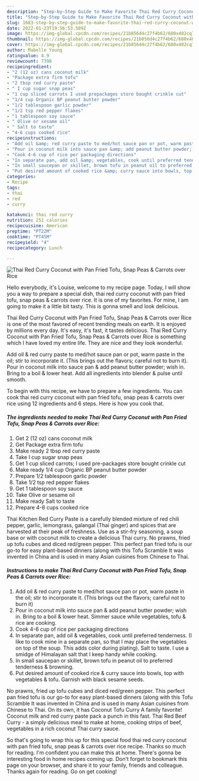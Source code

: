 ```yaml
---
description: "Step-by-Step Guide to Make Favorite Thai Red Curry Coconut with Pan Fried Tofu, Snap Peas &amp;amp; Carrots over Rice"
title: "Step-by-Step Guide to Make Favorite Thai Red Curry Coconut with Pan Fried Tofu, Snap Peas &amp;amp; Carrots over Rice"
slug: 1683-step-by-step-guide-to-make-favorite-thai-red-curry-coconut-with-pan-fried-tofu-snap-peas-and-amp-carrots-over-rice
date: 2022-01-23T19:56:53.509Z
image: https://img-global.cpcdn.com/recipes/21b856d4c27f4b62/680x482cq70/thai-red-curry-coconut-with-pan-fried-tofu-snap-peas-carrots-over-rice-recipe-main-photo.jpg
thumbnail: https://img-global.cpcdn.com/recipes/21b856d4c27f4b62/680x482cq70/thai-red-curry-coconut-with-pan-fried-tofu-snap-peas-carrots-over-rice-recipe-main-photo.jpg
cover: https://img-global.cpcdn.com/recipes/21b856d4c27f4b62/680x482cq70/thai-red-curry-coconut-with-pan-fried-tofu-snap-peas-carrots-over-rice-recipe-main-photo.jpg
author: Mabelle Young
ratingvalue: 4.9
reviewcount: 7398
recipeingredient:
- "2 (12 oz) cans coconut milk"
- "Package extra firm tofu"
- "2 tbsp red curry paste"
- " I cup sugar snap peas"
- "1 cup sliced carrots I used prepackages store bought crinkle cut"
- "1/4 cup Organic BP peanut butter powder"
- "1/2 tablespoon garlic powder"
- "1/2 tsp red pepper flakes"
- "1 tablespoon soy sauce"
- " Olive or sesame oil"
- " Salt to taste"
- "4-6 cups cooked rice"
recipeinstructions:
- "Add oil &amp; red curry paste to med/hot sauce pan or pot, warm paste in the oil; stir to incorporate it. (This brings out the flavors; careful not to burn it)"
- "Pour in coconut milk into sauce pan &amp; add peanut butter powder; wish in. Bring to a boil &amp; lower heat. Simmer sauce while vegetables, tofu &amp; rice are cooking."
- "Cook 4-6 cup of rice per packaging directions"
- "In separate pan, add oil &amp; vegetables, cook until preferred tenderness. (I like to cook mine in a separate pan, so that I may place the vegetables on top of the soup. This adds color during plating). Salt to taste. I use a smidge of Himalayan salt that I keep handy while cooking."
- "In small saucepan or skillet, brown tofu in peanut oil to preferred tenderness &amp; browning."
- "Put desired amount of cooked rice &amp; curry sauce into bowls, top with vegetables &amp; tofu. Garnish with black sesame seeds."
categories:
- Recipe
tags:
- thai
- red
- curry

katakunci: thai red curry 
nutrition: 251 calories
recipecuisine: American
preptime: "PT22M"
cooktime: "PT45M"
recipeyield: "4"
recipecategory: Lunch

---
```



![Thai Red Curry Coconut with Pan Fried Tofu, Snap Peas &amp; Carrots over Rice](https://img-global.cpcdn.com/recipes/21b856d4c27f4b62/680x482cq70/thai-red-curry-coconut-with-pan-fried-tofu-snap-peas-carrots-over-rice-recipe-main-photo.jpg)

Hello everybody, it's Louise, welcome to my recipe page. Today, I will show you a way to prepare a special dish, thai red curry coconut with pan fried tofu, snap peas &amp; carrots over rice. It is one of my favorites. For mine, I am going to make it a little bit tasty. This is gonna smell and look delicious.

Thai Red Curry Coconut with Pan Fried Tofu, Snap Peas &amp; Carrots over Rice is one of the most favored of recent trending meals on earth. It is enjoyed by millions every day. It's easy, it's fast, it tastes delicious. Thai Red Curry Coconut with Pan Fried Tofu, Snap Peas &amp; Carrots over Rice is something which I have loved my entire life. They are nice and they look wonderful.

Add oil &amp; red curry paste to med/hot sauce pan or pot, warm paste in the oil; stir to incorporate it. (This brings out the flavors; careful not to burn it). Pour in coconut milk into sauce pan &amp; add peanut butter powder; wish in. Bring to a boil &amp; lower heat. Add all ingredients into blender &amp; pulse until smooth.


To begin with this recipe, we have to prepare a few ingredients. You can cook thai red curry coconut with pan fried tofu, snap peas &amp; carrots over rice using 12 ingredients and 6 steps. Here is how you cook that.

<!--inarticleads1-->

##### The ingredients needed to make Thai Red Curry Coconut with Pan Fried Tofu, Snap Peas &amp; Carrots over Rice:

1. Get 2 (12 oz) cans coconut milk
1. Get Package extra firm tofu
1. Make ready 2 tbsp red curry paste
1. Take  I cup sugar snap peas
1. Get 1 cup sliced carrots; I used pre-packages store bought crinkle cut
1. Make ready 1/4 cup Organic BP peanut butter powder
1. Prepare 1/2 tablespoon garlic powder
1. Take 1/2 tsp red pepper flakes
1. Get 1 tablespoon soy sauce
1. Take  Olive or sesame oil
1. Make ready  Salt to taste
1. Prepare 4-6 cups cooked rice


Thai Kitchen Red Curry Paste is a carefully blended mixture of red chili pepper, garlic, lemongrass, galangal (Thai ginger) and spices that are harvested at their peak of freshness. Use as a stir-fry seasoning, a soup base or with coconut milk to create a delicious Thai curry. No prawns, fried up tofu cubes and diced red/green pepper. This perfect pan fried tofu is our go-to for easy plant-based dinners (along with this Tofu Scramble It was invented in China and is used in many Asian cuisines from Chinese to Thai. 

<!--inarticleads2-->

##### Instructions to make Thai Red Curry Coconut with Pan Fried Tofu, Snap Peas &amp; Carrots over Rice:

1. Add oil &amp; red curry paste to med/hot sauce pan or pot, warm paste in the oil; stir to incorporate it. (This brings out the flavors; careful not to burn it)
1. Pour in coconut milk into sauce pan &amp; add peanut butter powder; wish in. Bring to a boil &amp; lower heat. Simmer sauce while vegetables, tofu &amp; rice are cooking.
1. Cook 4-6 cup of rice per packaging directions
1. In separate pan, add oil &amp; vegetables, cook until preferred tenderness. (I like to cook mine in a separate pan, so that I may place the vegetables on top of the soup. This adds color during plating). Salt to taste. I use a smidge of Himalayan salt that I keep handy while cooking.
1. In small saucepan or skillet, brown tofu in peanut oil to preferred tenderness &amp; browning.
1. Put desired amount of cooked rice &amp; curry sauce into bowls, top with vegetables &amp; tofu. Garnish with black sesame seeds.


No prawns, fried up tofu cubes and diced red/green pepper. This perfect pan fried tofu is our go-to for easy plant-based dinners (along with this Tofu Scramble It was invented in China and is used in many Asian cuisines from Chinese to Thai. On its own, it has Coconut Tofu Curry A family favorite! Coconut milk and red curry paste pack a punch in this fast. Thai Red Beef Curry - a simply delicious meal to make at home, cooking strips of beef, vegetables in a rich coconut Thai curry sauce. 

So that's going to wrap this up for this special food thai red curry coconut with pan fried tofu, snap peas &amp; carrots over rice recipe. Thanks so much for reading. I'm confident you can make this at home. There's gonna be interesting food in home recipes coming up. Don't forget to bookmark this page on your browser, and share it to your family, friends and colleague. Thanks again for reading. Go on get cooking!
